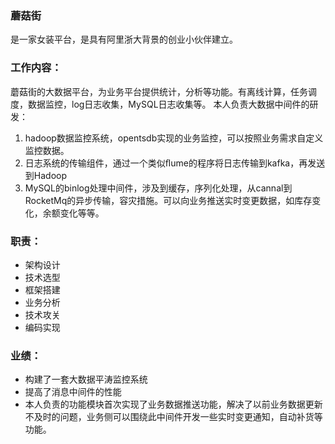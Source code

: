 ### 蘑菇街
是一家女装平台，是具有阿里浙大背景的创业小伙伴建立。

### 工作内容：
蘑菇街的大数据平台，为业务平台提供统计，分析等功能。有离线计算，任务调度，数据监控，log日志收集，MySQL日志收集等。
本人负责大数据中间件的研发：
1. hadoop数据监控系统，opentsdb实现的业务监控，可以按照业务需求自定义监控数据。
2. 日志系统的传输组件，通过一个类似ﬂume的程序将日志传输到kafka，再发送到Hadoop
3. MySQL的binlog处理中间件，涉及到缓存，序列化处理，从cannal到RocketMq的异步传输，容灾措施。可以向业务推送实时变更数据，如库存变化，余额变化等等。

### 职责：
* 架构设计
* 技术选型 
* 框架搭建 
* 业务分析 
* 技术攻关
* 编码实现

### 业绩：
* 构建了一套大数据平涛监控系统
* 提高了消息中间件的性能
* 本人负责的功能模块首次实现了业务数据推送功能，解决了以前业务数据更新不及时的问题，业务侧可以围绕此中间件开发一些实时变更通知，自动补货等功能。
